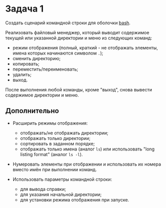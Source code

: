 # Задача 1

Создать сценарий командной строки для оболочки [bash](https://ru.wikipedia.org/wiki/Bash).

Реализовать файловый менеджер, который выводит содержимое текущей или указанной директории и меню из следующих команд:
- режим отображения (полный, краткий - не отображать элементы, имена которых начинаются символом `.`);
- сменить директорию;
- копировать;
- переместить/переименовать;
- удалить;
- выход.

После выполнения любой команды, кроме "выход", снова вывести содержимое директории и меню.

## Дополнительно

- Расширить режимы отображения:
   	- отображать/не отображать директории;
   	- отображать только директории;
   	- сортировать в заданном порядке;
   	- отображать только имена (аналог `ls`) или использовать "long listing format" (аналог `ls -l`).

- Нумеровать элементы при отображении и использовать их номера вместо имён при выполнении команд.

- Использовать параметры командной строки:
	- для вывода справки;
	- для указания начальной директории;
	- для установки режима отображения при запуске.

